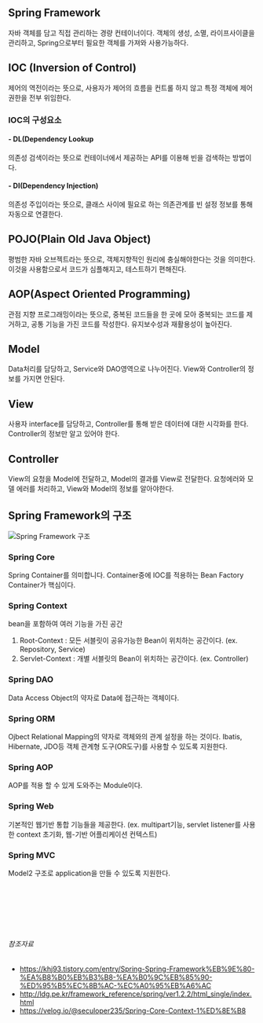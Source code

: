 ﻿## Spring Framework
자바 객체를 담고 직접 관리하는 경량 컨테이너이다. 객체의 생성, 소멸, 라이프사이클을 관리하고, Spring으로부터 필요한 객체를 가져와 사용가능하다.



## IOC (Inversion of Control)
제어의 역전이라는 뜻으로, 사용자가 제어의 흐름을 컨트롤 하지 않고 특정 객체에 제어 권한을 전부 위임한다.


###  IOC의 구성요소

#### - DL(Dependency Lookup
의존성 검색이라는 뜻으로 컨테이너에서 제공하는 API를 이용해 빈을 검색하는 방법이다.

#### - DI(Dependency Injection)
의존성 주입이라는 뜻으로, 클래스 사이에 필요로 하는 의존관계를 빈 설정 정보를 통해 자동으로 연결한다.

## POJO(Plain Old Java Object) 
평범한 자바 오브젝트라는 뜻으로, 객체지향적인 원리에 충실해야한다는 것을 의미한다. 
이것을 사용함으로서 코드가 심플해지고, 테스트하기 편해진다.

## AOP(Aspect Oriented Programming)
관점 지향 프로그래밍이라는 뜻으로, 중복된 코드들을 한 곳에 모아 중복되는 코드를 제거하고, 공통 기능을 가진 코드를 작성한다.
유지보수성과  재활용성이 높아진다.

## Model
Data처리를 담당하고, Service와 DAO영역으로 나누어진다. View와 Controller의 정보를 가지면 안된다.

## View
사용자 interface를 담당하고, Controller를 통해 받은 데이터에 대한 시각화를 한다. Controller의 정보만 알고 있어야 한다.

## Controller
View의 요청을 Model에 전달하고, Model의 결과를 View로 전달한다. 요청에러와 모델 에러를 처리하고, View와 Model의 정보를 알아야한다.

## Spring Framework의 구조

![Spring Framework 구조](https://img1.daumcdn.net/thumb/R1280x0/?scode=mtistory2&fname=https%3A%2F%2Ft1.daumcdn.net%2Fcfile%2Ftistory%2F99A523405B9E2C1510)

### Spring Core
Spring Container를 의미합니다. Container중에 IOC를 적용하는 Bean Factory Container가 핵심이다.

### Spring Context
bean을 포함하여 여러 기능을 가진 공간
1) Root-Context : 모든 서블릿이 공유가능한 Bean이 위치하는 공간이다. (ex. Repository, Service)
2) Servlet-Context : 개별 서블릿의 Bean이 위치하는 공간이다. (ex. Controller)

### Spring DAO
Data Access Object의 약자로 Data에 접근하는 객체이다.

### Spring ORM
Ojbect Relational Mapping의 약자로 객체와의 관계 설정을 하는 것이다. Ibatis, Hibernate, JDO등 객체 관계형 도구(OR도구)를 사용할 수 있도록 지원한다.

### Spring AOP
AOP를 적용 할 수 있게 도와주는 Module이다.

### Spring Web
기본적인 웹기반 통합 기능들을 제공한다. (ex. multipart기능, servlet listener를 사용한 context 초기화, 웹-기반 어플리케이션 컨텍스트)

### Spring MVC
Model2 구조로 application을 만들 수 있도록 지원한다.


</br></br></br>
---

###### 참조자료
- https://khj93.tistory.com/entry/Spring-Spring-Framework%EB%9E%80-%EA%B8%B0%EB%B3%B8-%EA%B0%9C%EB%85%90-%ED%95%B5%EC%8B%AC-%EC%A0%95%EB%A6%AC
- http://ldg.pe.kr/framework_reference/spring/ver1.2.2/html_single/index.html
- https://velog.io/@seculoper235/Spring-Core-Context-1%ED%8E%B8
